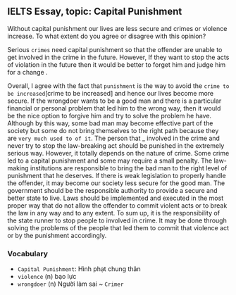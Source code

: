 ## IELTS Essay, topic: Capital Punishment


Without capital punishment our lives are less secure and crimes or violence increase. To what extent do you agree or disagree with this opinion?


Serious `crimes` need capital punishment so that the offender are unable to get involved in the crime in the future. However, If they want to stop the acts of violation in the future then it would be better to forget him and judge him for a change .



Overall, I agree with the fact that `punishment` is the way to avoid the `crime to be increased`[crime to be increased] and hence our lives become more secure. If the wrongdoer wants to be a good man and there is a particular financial or personal problem that led him to the wrong way, then it would be the nice option to forgive him and try to solve the problem he have. Although by this way, some bad man may become effective part of the society but some do not bring themselves to the right path because they are `very much used to of it`. The person that _ involved in the crime and never try to stop the law-breaking act should be punished in the extremely serious way. However, it totally depends on the nature of crime. Some crime led to a capital punishment and some may require a small penalty. The law-making institutions are responsible to bring the bad man to the right level of punishment that he deserves. If there is weak legislation to properly handle the offender, it may become our society less secure for the good man. The government should be the responsible authority to provide a secure and better state to live. Laws should be implemented and executed in the most proper way that do not allow the offender to commit violent acts or to break the law in any way and to any extent. To sum up, it is the responsibility of the state runner to stop people to involved in crime. It may be done through solving the problems of the people that led them to commit that violence act or by the punishment accordingly.


### Vocabulary

- `Capital Punishment`: Hình phạt chung thân
- `violence` (n) bạo lực
- `wrongdoer` (n) Người làm sai ~ `Crimer`
